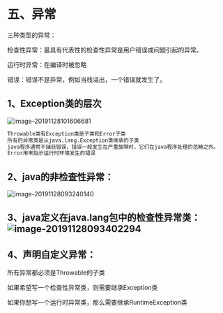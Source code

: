 # 五、异常

三种类型的异常：

检查性异常：最具有代表性的检查性异常是用户错误或问题引起的异常。

运行时异常：在编译时被忽略

错误：错误不是异常，例如当栈溢出，一个错误就发生了。



## 1、Exception类的层次

![image-20191128101606681](C:\Users\l\AppData\Roaming\Typora\typora-user-images\image-20191128101606681.png)

```tex
Throwable类有Exception类是子类和Error子类
所有的异常类是从java.lang.Exception类继承的子类
java程序通常不捕获错误，错误一般发生在严重故障时，它们在java程序处理的范畴之外。
Error用来指示运行时环境发生的错误
```

## 2、java的非检查性异常：

![image-20191128093240140](C:\Users\l\AppData\Roaming\Typora\typora-user-images\image-20191128093240140.png)

## 3、java定义在java.lang包中的检查性异常类：![image-20191128093402294](C:\Users\l\AppData\Roaming\Typora\typora-user-images\image-20191128093402294.png)



## 4、声明自定义异常：

所有异常都必须是Throwable的子类

如果希望写一个检查性异常类，则需要继承Exception类

如果你想写一个运行时异常类，那么需要继承RuntimeException类






